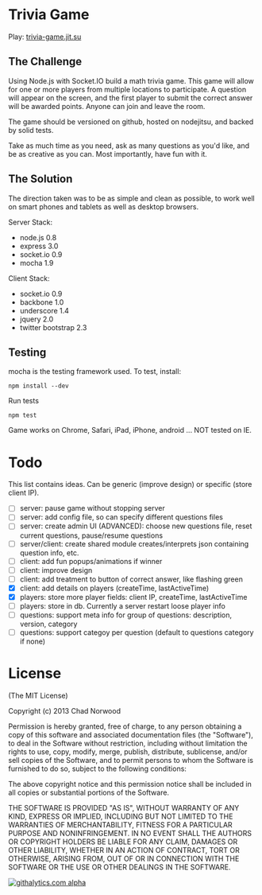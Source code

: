 # Trivia Game

Play: [trivia-game.jit.su](http://trivia-game.jit.su/)

## The Challenge

Using Node.js with Socket.IO build a math trivia game. This game will allow for one or more players from multiple locations to participate. A question will appear on the screen, and the first player to submit the correct answer will be awarded points. Anyone can join and leave the room.

The game should be versioned on github, hosted on nodejitsu, and backed by solid tests.

Take as much time as you need, ask as many questions as you'd like, and be as creative as you can. Most importantly, have fun with it.

## The Solution

The direction taken was to be as simple and clean as possible, to work well on smart phones and tablets as well as desktop browsers.

Server Stack:

* node.js 0.8
* express 3.0
* socket.io 0.9
* mocha 1.9


Client Stack:

* socket.io 0.9
* backbone 1.0
* underscore 1.4
* jquery 2.0
* twitter bootstrap 2.3


## Testing

mocha is the testing framework used.  To test, install:

	npm install --dev

Run tests 

	npm test

Game works on Chrome, Safari, iPad, iPhone, android ... NOT tested on IE.

# Todo

This list contains ideas. Can be generic (improve design) or specific (store client IP).

- [ ] server: pause game without stopping server
- [ ] server: add config file, so can specify different questions files
- [ ] server: create admin UI (ADVANCED): choose new questions file, reset current questions, pause/resume questions
- [ ] server/client: create shared module creates/interprets json containing question info, etc.
- [ ] client: add fun popups/animations if winner
- [ ] client: improve design
- [ ] client: add treatment to button of correct answer, like flashing green
- [x] client: add details on players (createTime, lastActiveTime)
- [x] players: store more player fields: client IP, createTime, lastActiveTime
- [ ] players: store in db. Currently a server restart loose player info
- [ ] questions: support meta info for group of questions: description, version, category
- [ ] questions: support categoy per question (default to questions category if none)

# License

(The MIT License)

Copyright (c) 2013 Chad Norwood

Permission is hereby granted, free of charge, to any person obtaining a copy of this software and associated documentation files (the "Software"), to deal in the Software without restriction, including without limitation the rights to use, copy, modify, merge, publish, distribute, sublicense, and/or sell copies of the Software, and to permit persons to whom the Software is furnished to do so, subject to the following conditions:

The above copyright notice and this permission notice shall be included in all copies or substantial portions of the Software.

THE SOFTWARE IS PROVIDED "AS IS", WITHOUT WARRANTY OF ANY KIND, EXPRESS OR IMPLIED, INCLUDING BUT NOT LIMITED TO THE WARRANTIES OF MERCHANTABILITY, FITNESS FOR A PARTICULAR PURPOSE AND NONINFRINGEMENT. IN NO EVENT SHALL THE AUTHORS OR COPYRIGHT HOLDERS BE LIABLE FOR ANY CLAIM, DAMAGES OR OTHER LIABILITY, WHETHER IN AN ACTION OF CONTRACT, TORT OR OTHERWISE, ARISING FROM, OUT OF OR IN CONNECTION WITH THE SOFTWARE OR THE USE OR OTHER DEALINGS IN THE SOFTWARE.

[![githalytics.com alpha](https://cruel-carlota.pagodabox.com/bac502d0aebcbe0184906eca3d044092 "githalytics.com")](http://githalytics.com/chadn/trivia-game)
